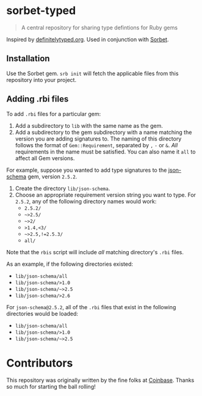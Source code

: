 # sorbet-typed

> A central repository for sharing type defintions for Ruby gems

Inspired by [definitelytyped.org](http://definitelytyped.org/).
Used in conjunction with [Sorbet](https://sorbet.org).

## Installation

Use the Sorbet gem. `srb init` will fetch the applicable files from this repository into your project.

## Adding .rbi files

To add `.rbi` files for a particular gem:
1. Add a subdirectory to `lib` with the same name as the gem.
2. Add a subdirectory to the gem subdirectory with a name matching the version you are adding signatures to.
The naming of this directory follows the format of `Gem::Requirement`, separated by `,` `-` or `&`.
_All_ requirements in the name must be satisfied.
You can also name it `all` to affect all Gem versions.

For example, suppose you wanted to add type signatures to the [json-schema](https://github.com/ruby-json-schema/json-schema) gem, version `2.5.2`.
1. Create the directory `lib/json-schema`.
2. Choose an appropriate requirement version string you want to type.
For `2.5.2`, any of the following directory names would work:
   - `2.5.2/`
   - `~>2.5/`
   - `~>2/`
   - `>1.4,<3/`
   - `~>2.5,!=2.5.3/`
   - `all/`

Note that the `rbis` script will include _all_ matching directory's `.rbi` files.

As an example, if the following directories existed:
 - `lib/json-schema/all`
 - `lib/json-schema/>1.0`
 - `lib/json-schema/~>2.5`
 - `lib/json-schema/>2.6`

For `json-schema@2.5.2`, all of the `.rbi` files that exist in the following directories would be loaded:
 - `lib/json-schema/all`
 - `lib/json-schema/>1.0`
 - `lib/json-schema/~>2.5`

# Contributors

This repository was originally written by the fine folks at
[Coinbase](https://www.coinbase.com). Thanks so much for starting the ball
rolling!
